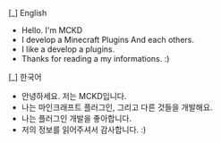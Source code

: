 [_] English
   - Hello. I'm MCKD
   - I develop a Minecraft Plugins And each others.
   - I like a develop a plugins.
   - Thanks for reading a my informations. :)



[_] 한국어
   - 안녕하세요. 저는 MCKD입니다.
   - 나는 마인크래프트 플러그인, 그리고 다른 것들을 개발해요.
   - 나는 플러그인 개발을 좋아합니다.
   - 저의 정보를 읽어주셔서 감사합니다. :)

